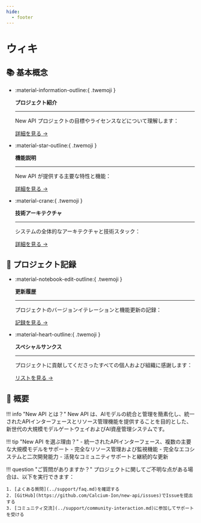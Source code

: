 ```yaml
---
hide:
  - footer
---
```


<style>
  .md-typeset .grid.cards > ul {
    display: grid;
    grid-template-columns: repeat(auto-fit, minmax(16rem, 1fr));
    gap: 1rem;
    margin: 1em 0;
  }
  
  .md-typeset .grid.cards > ul > li {
    border: none;
    border-radius: 0.8rem;
    box-shadow: var(--md-shadow-z2);
    padding: 1.5rem;
    transition: transform 0.25s, box-shadow 0.25s;
    background: linear-gradient(135deg, var(--md-primary-fg-color), var(--md-accent-fg-color));
    color: var(--md-primary-bg-color);
  }

  .md-typeset .grid.cards > ul > li:hover {
    transform: scale(1.02);
    box-shadow: var(--md-shadow-z3);
  }

  .md-typeset .grid.cards > ul > li > hr {
    margin: 0.8rem 0;
    border: none;
    border-bottom: 2px solid var(--md-primary-bg-color);
    opacity: 0.2;
  }

  .md-typeset .grid.cards > ul > li > p {
    margin: 0.5rem 0;
  }

  .md-typeset .grid.cards > ul > li > p > em {
    color: var(--md-primary-bg-color);
    opacity: 0.8;
    font-style: normal;
  }

  .md-typeset .grid.cards > ul > li > p > .twemoji {
    font-size: 2.5rem;
    display: block;
    margin: 0.5rem auto;
  }

  .md-typeset .grid.cards > ul > li a {
    display: inline-flex;
    align-items: center;
    margin-top: 1.2em;
    padding: 0.5em 1.2em;
    color: white;
    background-color: rgba(255, 255, 255, 0.15);
    border-radius: 2em;
    transition: all 0.3s ease;
    font-weight: 500;
    font-size: 0.9em;
    letter-spacing: 0.03em;
    box-shadow: 0 3px 6px rgba(0, 0, 0, 0.1);
    position: relative;
    overflow: hidden;
    text-decoration: none;
  }

  .md-typeset .grid.cards > ul > li a:hover {
    background-color: rgba(255, 255, 255, 0.25);
    text-decoration: none;
    box-shadow: 0 5px 12px rgba(0, 0, 0, 0.2);
    transform: translateX(5px);
  }

  .md-typeset .grid.cards > ul > li a:after {
    content: "→";
    opacity: 0;
    margin-left: -15px;
    transition: all 0.2s ease;
  }

  .md-typeset .grid.cards > ul > li a:hover:after {
    opacity: 1;
    margin-left: 5px;
  }
</style>

# ウィキ

## 📚 基本概念

<div class="grid cards" markdown>

-   :material-information-outline:{ .twemoji }

    **プロジェクト紹介**

    ---

    New API プロジェクトの目標やライセンスなどについて理解します：
    
    [詳細を見る →](project-introduction.md)

-   :material-star-outline:{ .twemoji }

    **機能説明**

    ---

    New API が提供する主要な特性と機能：
    
    [詳細を見る →](features-introduction.md)

-   :material-crane:{ .twemoji }

    **技術アーキテクチャ**

    ---

    システムの全体的なアーキテクチャと技術スタック：
    
    [詳細を見る →](technical-architecture.md)

</div>

## 📝 プロジェクト記録

<div class="grid cards" markdown>

-   :material-notebook-edit-outline:{ .twemoji }

    **更新履歴**

    ---

    プロジェクトのバージョンイテレーションと機能更新の記録：
    
    [記録を見る →](changelog.md)

-   :material-heart-outline:{ .twemoji }

    **スペシャルサンクス**

    ---

    プロジェクトに貢献してくださったすべての個人および組織に感謝します：
    
    [リストを見る →](special-thanks.md)

</div>

## 📖 概要

!!! info "New API とは？"
    New API は、AIモデルの統合と管理を簡素化し、統一されたAPIインターフェースとリソース管理機能を提供することを目的とした、新世代の大規模モデルゲートウェイおよびAI資産管理システムです。

!!! tip "New API を選ぶ理由？"
    - 統一されたAPIインターフェース、複数の主要な大規模モデルをサポート
    - 完全なリソース管理および監視機能
    - 完全なエコシステムと二次開発能力
    - 活発なコミュニティサポートと継続的な更新

!!! question "ご質問がありますか？"
    プロジェクトに関してご不明な点がある場合は、以下を実行できます：

    1. [よくある質問](../support/faq.md)を確認する
    2. [GitHub](https://github.com/Calcium-Ion/new-api/issues)でIssueを提出する
    3. [コミュニティ交流](../support/community-interaction.md)に参加してサポートを受ける